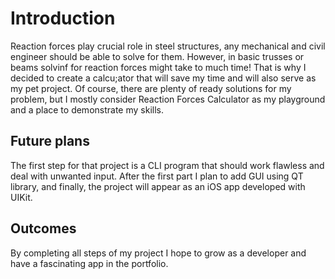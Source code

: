 # Introduction 

Reaction forces play crucial role in steel structures, any mechanical and civil engineer should be able to solve for them. However, in basic trusses or beams solvinf for reaction forces might take to much time! That is why I decided to create a calcu;ator that will save my time and will also serve as my pet project. Of course, there are plenty of ready solutions for my problem, but I mostly consider Reaction Forces Calculator as my playground and a place to demonstrate my skills.

## Future plans
The first step for that project is a CLI program that should work flawless and deal with unwanted input. 
After the first part I plan to add GUI using QT library, and finally, the project will appear as an iOS app developed with UIKit.

## Outcomes
By completing all steps of my project I hope to grow as a developer and have a fascinating app in the portfolio.
